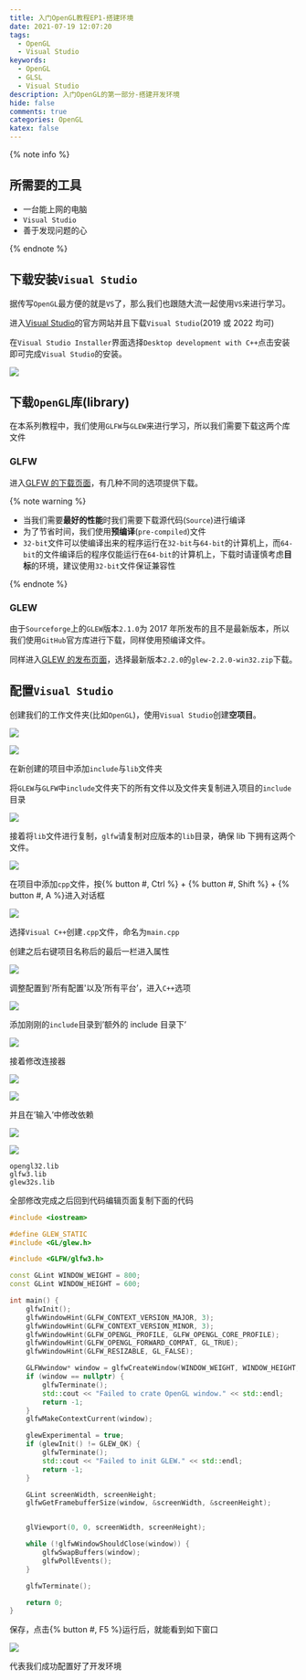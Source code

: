```yaml
---
title: 入门OpenGL教程EP1-搭建环境
date: 2021-07-19 12:07:20
tags:
  - OpenGL
  - Visual Studio
keywords:
  - OpenGL
  - GLSL
  - Visual Studio
description: 入门OpenGL的第一部分-搭建开发环境
hide: false
comments: true
categories: OpenGL
katex: false
---
```


{% note info %}

## 所需要的工具

- 一台能上网的电脑
- `Visual Studio`
- 善于发现问题的心

{% endnote %}

## 下载安装`Visual Studio`

据传写`OpenGL`最方便的就是`VS`了，那么我们也跟随大流一起使用`VS`来进行学习。

进入[Visual Studio](https://visualstudio.microsoft.com/)的官方网站并且下载`Visual Studio`(2019 或 2022 均可)

在`Visual Studio Installer`界面选择`Desktop development with C++`点击安装即可完成`Visual Studio`的安装。

![](https://cdn-bmyjacks-io.oss-accelerate.aliyuncs.com/img/20210720071839.png?x-oss-process=style/img)

## 下载`OpenGL`库(library)

在本系列教程中，我们使用`GLFW`与`GLEW`来进行学习，所以我们需要下载这两个库文件

### GLFW

进入[GLFW 的下载页面](https://www.glfw.org/download.html)，有几种不同的选项提供下载。

{% note warning %}

- 当我们需要**最好的性能**时我们需要下载源代码(`Source`)进行编译
- 为了节省时间，我们使用**预编译**(`pre-compiled`)文件
- `32-bit`文件可以使编译出来的程序运行在`32-bit`与`64-bit`的计算机上，而`64-bit`的文件编译后的程序仅能运行在`64-bit`的计算机上，下载时请谨慎考虑**目标**的环境，建议使用`32-bit`文件保证兼容性

{% endnote %}

### GLEW

由于`Sourceforge`上的`GLEW`版本`2.1.0`为 2017 年所发布的且不是最新版本，所以我们使用`GitHub`官方库进行下载，同样使用预编译文件。

同样进入[GLEW 的发布页面](https://github.com/nigels-com/glew/releases)，选择最新版本`2.2.0`的`glew-2.2.0-win32.zip`下载。

## 配置`Visual Studio`

创建我们的工作文件夹(比如`OpenGL`)，使用`Visual Studio`创建**空项目**。

![](https://cdn-bmyjacks-io.oss-accelerate.aliyuncs.com/img/20210720074406.png?x-oss-process=style/img)

![](https://cdn-bmyjacks-io.oss-accelerate.aliyuncs.com/img/20210720074550.png?x-oss-process=style/img)

在新创建的项目中添加`include`与`lib`文件夹

将`GLEW`与`GLFW`中`include`文件夹下的所有文件以及文件夹复制进入项目的`include`目录

![](https://cdn-bmyjacks-io.oss-accelerate.aliyuncs.com/img/20210720075010.png?x-oss-process=style/img)

接着将`lib`文件进行复制，`glfw`请复制对应版本的`lib`目录，确保 lib 下拥有这两个文件。

![](https://cdn-bmyjacks-io.oss-accelerate.aliyuncs.com/img/20210720075236.png?x-oss-process=style/img)

在项目中添加`cpp`文件，按{% button #, Ctrl %} + {% button #, Shift %} + {% button #, A %}进入对话框

![](https://cdn-bmyjacks-io.oss-accelerate.aliyuncs.com/img/20210720075553.png?x-oss-process=style/img)

选择`Visual C++`创建`.cpp`文件，命名为`main.cpp`

创建之后右键项目名称后的最后一栏进入属性

![](https://cdn-bmyjacks-io.oss-accelerate.aliyuncs.com/img/20210720075833.png?x-oss-process=style/img)

调整配置到'所有配置'以及’所有平台’，进入`C++`选项

![](https://cdn-bmyjacks-io.oss-accelerate.aliyuncs.com/img/20210720075906.png?x-oss-process=style/img)

添加刚刚的`include`目录到’额外的 include 目录下’

![](https://cdn-bmyjacks-io.oss-accelerate.aliyuncs.com/img/20210720080201.png?x-oss-process=style/img)

接着修改连接器

![](https://cdn-bmyjacks-io.oss-accelerate.aliyuncs.com/img/20210720080241.png?x-oss-process=style/img)

![](https://cdn-bmyjacks-io.oss-accelerate.aliyuncs.com/img/20210720080533.png?x-oss-process=style/img)

并且在’输入’中修改依赖

![](https://cdn-bmyjacks-io.oss-accelerate.aliyuncs.com/img/20210720080406.png?x-oss-process=style/img)

![](https://cdn-bmyjacks-io.oss-accelerate.aliyuncs.com/img/20210720080502.png?x-oss-process=style/img)

```
opengl32.lib
glfw3.lib
glew32s.lib
```

全部修改完成之后回到代码编辑页面复制下面的代码

```cpp
#include <iostream>

#define GLEW_STATIC
#include <GL/glew.h>

#include <GLFW/glfw3.h>

const GLint WINDOW_WEIGHT = 800;
const GLint WINDOW_HEIGHT = 600;

int main() {
	glfwInit();
	glfwWindowHint(GLFW_CONTEXT_VERSION_MAJOR, 3);
	glfwWindowHint(GLFW_CONTEXT_VERSION_MINOR, 3);
	glfwWindowHint(GLFW_OPENGL_PROFILE, GLFW_OPENGL_CORE_PROFILE);
	glfwWindowHint(GLFW_OPENGL_FORWARD_COMPAT, GL_TRUE);
	glfwWindowHint(GLFW_RESIZABLE, GL_FALSE);

	GLFWwindow* window = glfwCreateWindow(WINDOW_WEIGHT, WINDOW_HEIGHT, "OpenGL", nullptr, nullptr);
	if (window == nullptr) {
		glfwTerminate();
		std::cout << "Failed to crate OpenGL window." << std::endl;
		return -1;
	}
	glfwMakeContextCurrent(window);

	glewExperimental = true;
	if (glewInit() != GLEW_OK) {
		glfwTerminate();
		std::cout << "Failed to init GLEW." << std::endl;
		return -1;
	}

	GLint screenWidth, screenHeight;
	glfwGetFramebufferSize(window, &screenWidth, &screenHeight);


	glViewport(0, 0, screenWidth, screenHeight);

	while (!glfwWindowShouldClose(window)) {
		glfwSwapBuffers(window);
		glfwPollEvents();
	}

	glfwTerminate();

	return 0;
}
```

保存，点击{% button #, F5 %}运行后，就能看到如下窗口

![](https://cdn-bmyjacks-io.oss-accelerate.aliyuncs.com/img/20210720081503.png?x-oss-process=style/img)

代表我们成功配置好了开发环境
